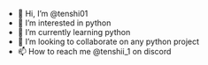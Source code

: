 - 👋 Hi, I’m @tenshi01
- 👀 I’m interested in python
- 🌱 I’m currently learning python
- 💞️ I’m looking to collaborate on any python project
- 📫 How to reach me @tenshii_1 on discord

<!---
tenshi01/tenshi01 is a ✨ special ✨ repository because its `README.md` (this file) appears on your GitHub profile.
You can click the Preview link to take a look at your changes.
--->
